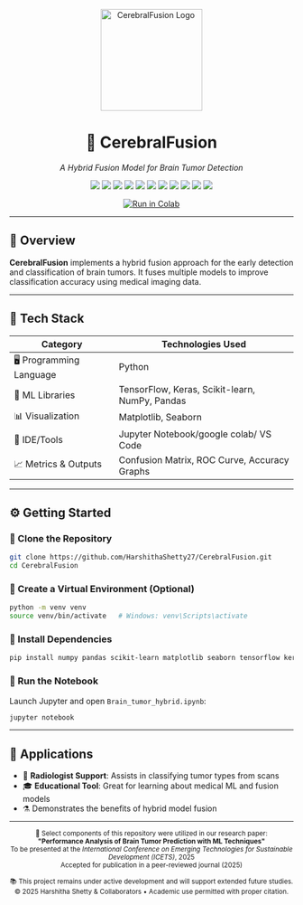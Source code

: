 <p align="center">
  <img src="https://your-logo-url.com/logo.png" alt="CerebralFusion Logo" width="180"/> <!-- Optional: Replace with your logo URL -->
</p>

<h1 align="center">🧠 CerebralFusion</h1>
<p align="center"><em>A Hybrid Fusion Model for Brain Tumor Detection</em></p>

<p align="center">
  <!-- Core Languages & Environments -->
  <img src="https://img.shields.io/badge/Python-3.7+-3776AB?style=for-the-badge&logo=python&logoColor=white"/>
  <img src="https://img.shields.io/badge/Jupyter-Notebook-F37626?style=for-the-badge&logo=jupyter&logoColor=white"/>
  
  <!-- ML & Data Science Libraries -->
  <img src="https://img.shields.io/badge/TensorFlow-2.x-FF6F00?style=for-the-badge&logo=tensorflow&logoColor=white"/>
  <img src="https://img.shields.io/badge/Keras-Deep%20Learning-D00000?style=for-the-badge&logo=keras&logoColor=white"/>
  <img src="https://img.shields.io/badge/scikit--learn-ML-F7931E?style=for-the-badge&logo=scikit-learn&logoColor=white"/>
  <img src="https://img.shields.io/badge/NumPy-Numerical-013243?style=for-the-badge&logo=numpy&logoColor=white"/>
  <img src="https://img.shields.io/badge/Pandas-Data%20Analysis-150458?style=for-the-badge&logo=pandas&logoColor=white"/>
  <img src="https://img.shields.io/badge/Matplotlib-Graphs-11557C?style=for-the-badge&logo=matplotlib&logoColor=white"/>
  <img src="https://img.shields.io/badge/Seaborn-Statistical%20Plots-3B4D54?style=for-the-badge"/>
  
  <!-- Repo Info -->
  <img src="https://img.shields.io/github/last-commit/HarshithaShetty27/CerebralFusion?style=for-the-badge"/>
  <img src="https://img.shields.io/github/repo-size/HarshithaShetty27/CerebralFusion?style=for-the-badge&color=blue"/>
</p>

<p align="center">
  <a href="https://colab.research.google.com/github/HarshithaShetty27/CerebralFusion/blob/main/Brain_tumor_hybrid.ipynb" target="_blank">
    <img src="https://img.shields.io/badge/⚡%20Run%20in%20Colab-grey?style=for-the-badge&logo=google-colab&logoColor=white" alt="Run in Colab"/>
  </a>
</p>

---

## 📌 Overview

**CerebralFusion** implements a hybrid fusion approach for the early detection and classification of brain tumors. It fuses multiple models to improve classification accuracy using medical imaging data.

---

## 🧪 Tech Stack

| Category             | Technologies Used                                                           |
|----------------------|------------------------------------------------------------------------------|
| 🖥️ Programming Language       | Python                                                                       |
| 🧠 ML Libraries       | TensorFlow, Keras, Scikit-learn, NumPy, Pandas                               |
| 📊 Visualization     | Matplotlib, Seaborn                                                          |
| 🧾 IDE/Tools     | Jupyter Notebook/google colab/ VS Code                                           |
| 📈 Metrics & Outputs  | Confusion Matrix, ROC Curve, Accuracy Graphs                                |

---

## ⚙️ Getting Started

### 🔸 Clone the Repository
```bash
git clone https://github.com/HarshithaShetty27/CerebralFusion.git
cd CerebralFusion
```

### 🔸 Create a Virtual Environment (Optional)
```bash
python -m venv venv
source venv/bin/activate   # Windows: venv\Scripts\activate
```

### 🔸 Install Dependencies
```bash
pip install numpy pandas scikit-learn matplotlib seaborn tensorflow keras
```

### 🔸 Run the Notebook
Launch Jupyter and open `Brain_tumor_hybrid.ipynb`:
```bash
jupyter notebook
```

---

## 🧠 Applications

- 🏥 **Radiologist Support**: Assists in classifying tumor types from scans  
- 🎓 **Educational Tool**: Great for learning about medical ML and fusion models  
- ⚗️ Demonstrates the benefits of hybrid model fusion 

---

<p align="center">
  <sub>
    🔬 Select components of this repository were utilized in our research paper:<br/>
    <strong>"Performance Analysis of Brain Tumor Prediction with ML Techniques"</strong><br/>
    To be presented at the <em>International Conference on Emerging Technologies for Sustainable Development (ICETS)</em>, 2025<br/>
    Accepted for publication in a peer-reviewed journal (2025)<br/><br/>
    📚 This project remains under active development and will support extended future studies.<br/>
    © 2025 Harshitha Shetty & Collaborators • Academic use permitted with proper citation.
  </sub>
</p>


